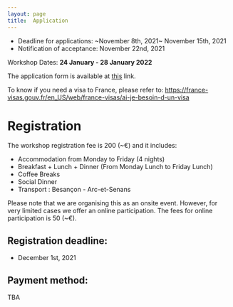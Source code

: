 ```yaml
---
layout: page
title:  Application
---
```


- Deadline for applications: ~November 8th, 2021~ November 15th, 2021 
- Notification of acceptance: November 22nd, 2021


Workshop Dates: **24 January - 28 January 2022**


The application form is available at [this](https://forms.gle/j7RwefC6E4wK6kAJ9) link.

<!--**You will be asked to attach your CV in pdf format (max 5 pages, including a list of your most relevant publications).**-->

To know if you need a visa to France, please refer to:  <https://france-visas.gouv.fr/en_US/web/france-visas/ai-je-besoin-d-un-visa>

# Registration

The workshop registration fee is 200 (~€) and it includes:

- Accommodation from Monday to Friday (4 nights)
- Breakfast + Lunch + Dinner (From Monday Lunch to Friday Lunch)
- Coffee Breaks
- Social Dinner
- Transport : Besançon - Arc-et-Senans

Please note that we are organising this as an onsite event. However, for very limited cases we offer an online participation. 
The fees for online participation is 50 (~€). 


## Registration deadline:
- December 1st, 2021


## Payment method:

TBA

<!-- To pay the registration fee, please make a bank transfer of CHF 200.- **in swiss francs** with the mention "FirstName_LastName" to the following account:   

Address:  
Winter Workshop on Complex Systems Association  
Zürich  
Switzerland  

IBAN : CH02 0900 0000 1534 2239 1  

BIC : POFICHBEXXX  

Reference/Message: FirstName_LastName  

For international transfers, always provide the IBAN and the BIC. -->
